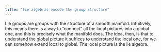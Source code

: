 ```yaml
---
title: "lie algebras encode the group structure"
---
```


Lie groups are groups with the structure of a smooth manifold. Intuitively, this means there is a way to "connect" all the local pictures into a global one, and this is precisely what the manifold does. The idea, then, is that to understand the global picture it suffices to understand the local one, for we can somehow extend local to global. The local picture is the lie algebra.

